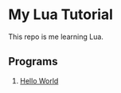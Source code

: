 # My Lua Tutorial 
This repo is me learning Lua. 

## Programs 

1. [Hello World](./hello_world/hello_world.lua)
